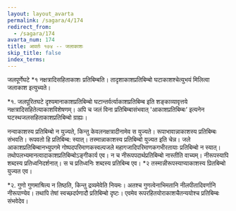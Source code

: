 ```yaml
---
layout: layout_avarta
permalink: /sagara/4/174
redirect_from:
  - /sagara/174
avarta_num: 174
title: आवर्तः १७४ -- जलाकाशः
skip_title: false
index_terms: 
---
```


जलपूर्णेघटे *१ नक्षत्रादिसहिताकाशः प्रतिबिम्बति।
तादृशाकाशप्रतिबिम्बो घटाकाशश्चेत्युभयं मिलित्वा जलाकाश इत्युच्यते।

<div class="footnote" markdown="1">
*१. जलपूरितघटे दृश्यमानाकाशप्रतिबिम्बो घटान्तर्वर्त्याकाशप्रतिबिम्ब इति
शङ्काव्यावृत्तये नक्षत्रादिसहितेत्याकाशविशेषणम्। अपि च जलं विना प्रतिबिम्बासंभवात्
'आकाशप्रतिबिम्बः’ इत्यनेन घटस्थजलसहिताकाशप्रतिबिम्बो ग्राह्यः।
</div>

नन्वाकाशस्य प्रतिबिम्बो न युज्यते, किन्तु केवलनक्षत्रादीनामेव स
युज्यते। रूपाभावान्नाकाशस्य प्रतिबिम्बः संभवति। रूपवतो हि प्रतिबिम्ब:
स्यात्। तस्मान्नाकाशस्य प्रतिबिम्बो युज्यत इति चेन्न। जले आकाशप्रतिबिम्बानभ्युपगमे गोष्पदपरिमाणकस्वल्पजले महागजादिपरिमाणकगभीरतायाः
प्रतिबिम्बो न स्यात्। तथोपलभ्यमानत्वादाकाशप्रतिबिम्बोऽङ्गीकार्य एव। न
च नीरूपपदार्थप्रतिबिम्बो नास्तीति वाच्यम्। नीरूपस्यापि शब्दस्य प्रतिध्वनिदर्शनात्। स च प्रतिध्वनिः शब्दस्य प्रतिबिम्ब एव। *२ तस्मान्नीरूपस्याप्याकाशस्य प्रितबिम्बो युज्यत एव।

<div class="footnote" markdown="1">
*२. गुणो गुणमाश्रित्य न तिष्ठति, किन्तु द्रव्यमेवेति नियमः। अतश्च गुणत्वेनाभिमतानि नीलपीतादिवर्णानि नीरूपाण्येव। तथापि तेषां स्वच्छदर्पणादौ प्रतिबिम्बो दृष्टः।
एवमेव रूपरहितयोराकाशचैतन्ययोश्च प्रतिबिम्बः संभवेदेव।
</div>
